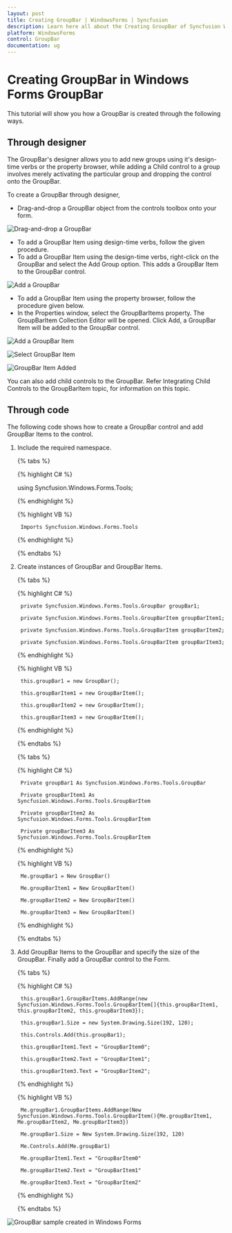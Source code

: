 ```yaml
---
layout: post
title: Creating GroupBar | WindowsForms | Syncfusion
description: Learn here all about the Creating GroupBar of Syncfusion Windows Forms Navigation Pane (GroupBar) control and more.
platform: WindowsForms
control: GroupBar
documentation: ug
---
```

# Creating GroupBar in Windows Forms GroupBar

This tutorial will show you how a GroupBar is created through the following ways.

## Through designer

The GroupBar's designer allows you to add new groups using it's design-time verbs or the property browser, while adding a Child control to a group involves merely activating the particular group and dropping the control onto the GroupBar.

To create a GroupBar through designer,

* Drag-and-drop a GroupBar object from the controls toolbox onto your form.

 ![Drag-and-drop a GroupBar](Overview_images/Overview_img5.jpeg)
 


* To add a GroupBar Item using design-time verbs, follow the given procedure.
* To add a GroupBar Item using the design-time verbs, right-click on the GroupBar and select the Add Group option. This adds a GroupBar Item to the GroupBar control.

 ![Add a GroupBar](Overview_images/Overview_img6.jpeg)
 
 

* To add a GroupBar Item using the property browser, follow the procedure given below.
* In the Properties window, select the GroupBarItems property. The GroupBarItem Collection Editor will be opened. Click Add, a GroupBar Item will be added to the GroupBar control.

![Add a GroupBar Item](Overview_images/Overview_img7.jpeg)



![Select GroupBar Item](Overview_images/Overview_img8.jpeg)



![GroupBar Item Added](Overview_images/Overview_img9.jpeg)
 


You can also add child controls to the GroupBar. Refer Integrating Child Controls to the GroupBarItem topic, for information on this topic.


## Through code

The following code shows how to create a GroupBar control and add GroupBar Items to the control.

1. Include the required namespace.

    {% tabs %}

    {% highlight C# %}

     using Syncfusion.Windows.Forms.Tools;

    {% endhighlight %}

	{% highlight VB %}
    

		Imports Syncfusion.Windows.Forms.Tools

    {% endhighlight %}
		
	{% endtabs %}

2. Create instances of GroupBar and GroupBar Items.

    {% tabs %}

    {% highlight C# %}


		private Syncfusion.Windows.Forms.Tools.GroupBar groupBar1;

		private Syncfusion.Windows.Forms.Tools.GroupBarItem groupBarItem1;

		private Syncfusion.Windows.Forms.Tools.GroupBarItem groupBarItem2;

		private Syncfusion.Windows.Forms.Tools.GroupBarItem groupBarItem3;

    {% endhighlight %}

	{% highlight VB %}
    
		this.groupBar1 = new GroupBar();

		this.groupBarItem1 = new GroupBarItem();

		this.groupBarItem2 = new GroupBarItem();

		this.groupBarItem3 = new GroupBarItem();
    
	{% endhighlight %}
		
	{% endtabs %}


    {% tabs %}

    {% highlight C# %}



		Private groupBar1 As Syncfusion.Windows.Forms.Tools.GroupBar

		Private groupBarItem1 As Syncfusion.Windows.Forms.Tools.GroupBarItem

		Private groupBarItem2 As Syncfusion.Windows.Forms.Tools.GroupBarItem

		Private groupBarItem3 As Syncfusion.Windows.Forms.Tools.GroupBarItem

    {% endhighlight %}

	{% highlight VB %}

		Me.groupBar1 = New GroupBar()

		Me.groupBarItem1 = New GroupBarItem()

		Me.groupBarItem2 = New GroupBarItem()

		Me.groupBarItem3 = New GroupBarItem()

    {% endhighlight %}
		
	{% endtabs %}

3. Add GroupBar Items to the GroupBar and specify the size of the GroupBar. Finally add a GroupBar control to the Form.

    {% tabs %}

    {% highlight C# %}


		this.groupBar1.GroupBarItems.AddRange(new Syncfusion.Windows.Forms.Tools.GroupBarItem[]{this.groupBarItem1, this.groupBarItem2, this.groupBarItem3});

		this.groupBar1.Size = new System.Drawing.Size(192, 120);

		this.Controls.Add(this.groupBar1);

		this.groupBarItem1.Text = "GroupBarItem0";

		this.groupBarItem2.Text = "GroupBarItem1";

		this.groupBarItem3.Text = "GroupBarItem2";

    {% endhighlight %}

	{% highlight VB %}


		Me.groupBar1.GroupBarItems.AddRange(New Syncfusion.Windows.Forms.Tools.GroupBarItem(){Me.groupBarItem1, Me.groupBarItem2, Me.groupBarItem3})

		Me.groupBar1.Size = New System.Drawing.Size(192, 120)

		Me.Controls.Add(Me.groupBar1)

		Me.groupBarItem1.Text = "GroupBarItem0"

		Me.groupBarItem2.Text = "GroupBarItem1"

		Me.groupBarItem3.Text = "GroupBarItem2"

    {% endhighlight %}
		
	{% endtabs %}

 ![GroupBar sample created in Windows Forms](Overview_images/Overview_img10.jpeg) 
 

